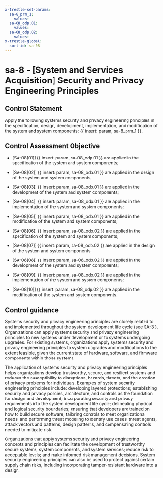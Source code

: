 ```yaml
---
x-trestle-set-params:
  sa-8_prm_1:
    values:
  sa-08_odp.01:
    values:
  sa-08_odp.02:
    values:
x-trestle-global:
  sort-id: sa-08
---
```


# sa-8 - \[System and Services Acquisition\] Security and Privacy Engineering Principles

## Control Statement

Apply the following systems security and privacy engineering principles in the specification, design, development, implementation, and modification of the system and system components: {{ insert: param, sa-8_prm_1 }}.

## Control Assessment Objective

- \[SA-08[01]\]  {{ insert: param, sa-08_odp.01 }} are applied in the specification of the system and system components;

- \[SA-08[02]\]  {{ insert: param, sa-08_odp.01 }} are applied in the design of the system and system components;

- \[SA-08[03]\]  {{ insert: param, sa-08_odp.01 }} are applied in the development of the system and system components;

- \[SA-08[04]\]  {{ insert: param, sa-08_odp.01 }} are applied in the implementation of the system and system components;

- \[SA-08[05]\]  {{ insert: param, sa-08_odp.01 }} are applied in the modification of the system and system components;

- \[SA-08[06]\]  {{ insert: param, sa-08_odp.02 }} are applied in the specification of the system and system components;

- \[SA-08[07]\]  {{ insert: param, sa-08_odp.02 }} are applied in the design of the system and system components;

- \[SA-08[08]\]  {{ insert: param, sa-08_odp.02 }} are applied in the development of the system and system components;

- \[SA-08[09]\]  {{ insert: param, sa-08_odp.02 }} are applied in the implementation of the system and system components;

- \[SA-08[10]\]  {{ insert: param, sa-08_odp.02 }} are applied in the modification of the system and system components.

## Control guidance

Systems security and privacy engineering principles are closely related to and implemented throughout the system development life cycle (see [SA-3](#sa-3) ). Organizations can apply systems security and privacy engineering principles to new systems under development or to systems undergoing upgrades. For existing systems, organizations apply systems security and privacy engineering principles to system upgrades and modifications to the extent feasible, given the current state of hardware, software, and firmware components within those systems.

The application of systems security and privacy engineering principles helps organizations develop trustworthy, secure, and resilient systems and reduces the susceptibility to disruptions, hazards, threats, and the creation of privacy problems for individuals. Examples of system security engineering principles include: developing layered protections; establishing security and privacy policies, architecture, and controls as the foundation for design and development; incorporating security and privacy requirements into the system development life cycle; delineating physical and logical security boundaries; ensuring that developers are trained on how to build secure software; tailoring controls to meet organizational needs; and performing threat modeling to identify use cases, threat agents, attack vectors and patterns, design patterns, and compensating controls needed to mitigate risk.

Organizations that apply systems security and privacy engineering concepts and principles can facilitate the development of trustworthy, secure systems, system components, and system services; reduce risk to acceptable levels; and make informed risk management decisions. System security engineering principles can also be used to protect against certain supply chain risks, including incorporating tamper-resistant hardware into a design.
